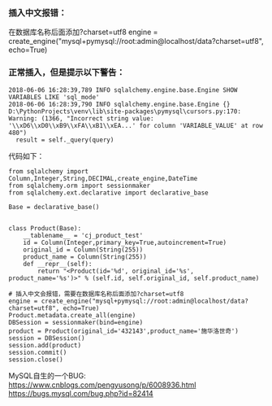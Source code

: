 ### 插入中文报错：
 
 在数据库名称后面添加?charset=utf8
 engine = create_engine("mysql+pymysql://root:admin@localhost/data?charset=utf8", echo=True)
 
 
 ### 正常插入，但是提示以下警告：

``` console?linenums
2018-06-06 16:28:39,789 INFO sqlalchemy.engine.base.Engine SHOW VARIABLES LIKE 'sql_mode'
2018-06-06 16:28:39,790 INFO sqlalchemy.engine.base.Engine {}
D:\PythonProjects\venv\lib\site-packages\pymysql\cursors.py:170: Warning: (1366, "Incorrect string value: '\\xD6\\xD0\\xB9\\xFA\\xB1\\xEA...' for column 'VARIABLE_VALUE' at row 480")
  result = self._query(query)
```
代码如下：
``` python?linenums
from sqlalchemy import Column,Integer,String,DECIMAL,create_engine,DateTime
from sqlalchemy.orm import sessionmaker
from sqlalchemy.ext.declarative import declarative_base

Base = declarative_base()


class Product(Base):
    __tablename__ = 'cj_product_test'
    id = Column(Integer,primary_key=True,autoincrement=True)
    original_id = Column(String(255))
    product_name = Column(String(255))
    def __repr__(self):
        return "<Product(id='%d', original_id='%s', product_name='%s')>" % (self.id, self.original_id, self.product_name)

# 插入中文会报错，需要在数据库名称后面添加?charset=utf8
engine = create_engine("mysql+pymysql://root:admin@localhost/data?charset=utf8", echo=True)
Product.metadata.create_all(engine)
DBSession = sessionmaker(bind=engine)
product = Product(original_id='432143',product_name='施华洛世奇')
session = DBSession()
session.add(product)
session.commit()
session.close()
```
MySQL自生的一个BUG:
https://www.cnblogs.com/pengyusong/p/6008936.html
https://bugs.mysql.com/bug.php?id=82414